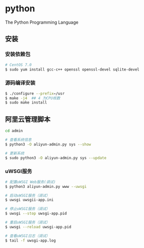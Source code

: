 # python
The Python Programming Language

## 安装

### 安装依赖包

```bash
# CentOS 7.0
$ sudo yum install gcc-c++ openssl openssl-devel sqlite-devel
```

### 源码编译安装

```bash
$ ./configure --prefix=/usr
$ make -j4  ## 4 为CPU核数
$ sudo make install
```

## 阿里云管理脚本

```bash
cd admin

# 查看系统信息
$ python3 -O aliyun-admin.py sys --show

# 更新系统
$ sudo python3 -O aliyun-admin.py sys --update
```

### uWSGI服务

```bash
# 配置uWSGI Web服务(调试)
$ python3 aliyun-admin.py www --uwsgi

# 启动uWSGI服务（调试）
$ uwsgi uwsgii-app.ini

# 停止uWSGI服务（调试）
$ uwsgi --stop uwsgi-app.pid

# 重启uWSGI服务（调试）
$ uwsgi --reload uwsgi-app.pid

# 查看uWSGI日志（调试）
$ tail -f uwsgi-app.log
```


